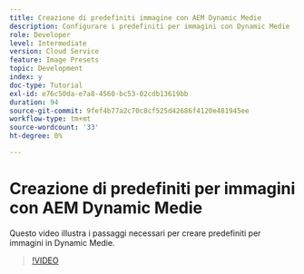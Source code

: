 ```yaml
---
title: Creazione di predefiniti immagine con AEM Dynamic Medie
description: Configurare i predefiniti per immagini con Dynamic Medie
role: Developer
level: Intermediate
version: Cloud Service
feature: Image Presets
topic: Development
index: y
doc-type: Tutorial
exl-id: e76c50da-e7a8-4560-bc53-02cdb13619bb
duration: 94
source-git-commit: 9fef4b77a2c70c8cf525d42686f4120e481945ee
workflow-type: tm+mt
source-wordcount: '33'
ht-degree: 0%

---
```


# Creazione di predefiniti per immagini con AEM Dynamic Medie

Questo video illustra i passaggi necessari per creare predefiniti per immagini in Dynamic Medie.

>[!VIDEO](https://video.tv.adobe.com/v/335459?quality=12&learn=on)
